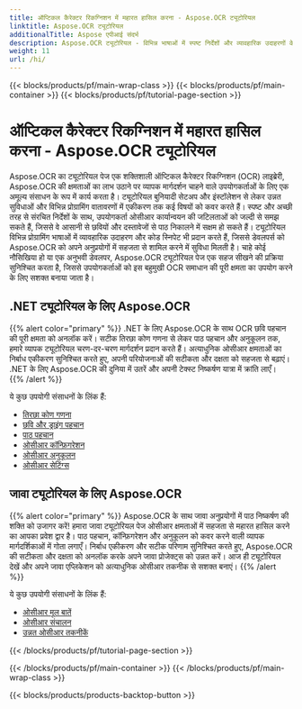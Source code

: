 ```yaml
---
title: ऑप्टिकल कैरेक्टर रिकग्निशन में महारत हासिल करना - Aspose.OCR ट्यूटोरियल
linktitle: Aspose.OCR ट्यूटोरियल
additionalTitle: Aspose एपीआई संदर्भ
description: Aspose.OCR ट्यूटोरियल - विभिन्न भाषाओं में स्पष्ट निर्देशों और व्यावहारिक उदाहरणों के साथ ऑप्टिकल कैरेक्टर पहचान में महारत हासिल करने के लिए आपका पसंदीदा संसाधन।
weight: 11
url: /hi/
---
```


{{< blocks/products/pf/main-wrap-class >}}
{{< blocks/products/pf/main-container >}}
{{< blocks/products/pf/tutorial-page-section >}}

# ऑप्टिकल कैरेक्टर रिकग्निशन में महारत हासिल करना - Aspose.OCR ट्यूटोरियल


Aspose.OCR का ट्यूटोरियल पेज एक शक्तिशाली ऑप्टिकल कैरेक्टर रिकग्निशन (OCR) लाइब्रेरी, Aspose.OCR की क्षमताओं का लाभ उठाने पर व्यापक मार्गदर्शन चाहने वाले उपयोगकर्ताओं के लिए एक अमूल्य संसाधन के रूप में कार्य करता है। ट्यूटोरियल बुनियादी सेटअप और इंस्टॉलेशन से लेकर उन्नत सुविधाओं और विभिन्न प्रोग्रामिंग वातावरणों में एकीकरण तक कई विषयों को कवर करते हैं। स्पष्ट और अच्छी तरह से संरचित निर्देशों के साथ, उपयोगकर्ता ओसीआर कार्यान्वयन की जटिलताओं को जल्दी से समझ सकते हैं, जिससे वे आसानी से छवियों और दस्तावेजों से पाठ निकालने में सक्षम हो सकते हैं। ट्यूटोरियल विभिन्न प्रोग्रामिंग भाषाओं में व्यावहारिक उदाहरण और कोड स्निपेट भी प्रदान करते हैं, जिससे डेवलपर्स को Aspose.OCR को अपने अनुप्रयोगों में सहजता से शामिल करने में सुविधा मिलती है। चाहे कोई नौसिखिया हो या एक अनुभवी डेवलपर, Aspose.OCR ट्यूटोरियल पेज एक सहज सीखने की प्रक्रिया सुनिश्चित करता है, जिससे उपयोगकर्ताओं को इस बहुमुखी OCR समाधान की पूरी क्षमता का उपयोग करने के लिए सशक्त बनाया जाता है।

## .NET ट्यूटोरियल के लिए Aspose.OCR
{{% alert color="primary" %}}
.NET के लिए Aspose.OCR के साथ OCR छवि पहचान की पूरी क्षमता को अनलॉक करें। सटीक तिरछा कोण गणना से लेकर पाठ पहचान और अनुकूलन तक, हमारे व्यापक ट्यूटोरियल चरण-दर-चरण मार्गदर्शन प्रदान करते हैं। अत्याधुनिक ओसीआर क्षमताओं का निर्बाध एकीकरण सुनिश्चित करते हुए, अपनी परियोजनाओं की सटीकता और दक्षता को सहजता से बढ़ाएं। .NET के लिए Aspose.OCR की दुनिया में उतरें और अपनी टेक्स्ट निष्कर्षण यात्रा में क्रांति लाएँ।
{{% /alert %}}

ये कुछ उपयोगी संसाधनों के लिंक हैं:
 
- [तिरछा कोण गणना](./net/skew-angle-calculation/)
- [छवि और ड्राइंग पहचान](./net/image-and-drawing-recognition/)
- [पाठ पहचान](./net/text-recognition/)
- [ओसीआर कॉन्फ़िगरेशन](./net/ocr-configuration/)
- [ओसीआर अनुकूलन](./net/ocr-optimization/)
- [ओसीआर सेटिंग्स](./net/ocr-settings/)


## जावा ट्यूटोरियल के लिए Aspose.OCR
{{% alert color="primary" %}}
Aspose.OCR के साथ जावा अनुप्रयोगों में पाठ निष्कर्षण की शक्ति को उजागर करें! हमारा जावा ट्यूटोरियल पेज ओसीआर क्षमताओं में सहजता से महारत हासिल करने का आपका प्रवेश द्वार है। पाठ पहचान, कॉन्फ़िगरेशन और अनुकूलन को कवर करने वाली व्यापक मार्गदर्शिकाओं में गोता लगाएँ। निर्बाध एकीकरण और सटीक परिणाम सुनिश्चित करते हुए, Aspose.OCR की सटीकता और दक्षता को अनलॉक करके अपने जावा प्रोजेक्ट्स को उन्नत करें। आज ही ट्यूटोरियल देखें और अपने जावा एप्लिकेशन को अत्याधुनिक ओसीआर तकनीक से सशक्त बनाएं।
{{% /alert %}}

ये कुछ उपयोगी संसाधनों के लिंक हैं:
 
- [ओसीआर मूल बातें](./java/ocr-basics/)
- [ओसीआर संचालन](./java/ocr-operations/)
- [उन्नत ओसीआर तकनीकें](./java/advanced-ocr-techniques/)




{{< /blocks/products/pf/tutorial-page-section >}}

{{< /blocks/products/pf/main-container >}}
{{< /blocks/products/pf/main-wrap-class >}}

{{< blocks/products/products-backtop-button >}}
